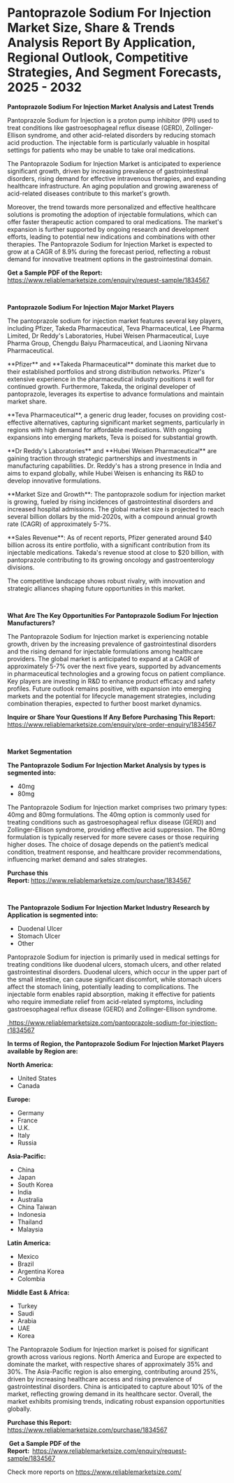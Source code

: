 <p><h1>Pantoprazole Sodium For Injection Market Size, Share & Trends Analysis Report By Application, Regional Outlook, Competitive Strategies, And Segment Forecasts, 2025 - 2032</h1></p><p><strong>Pantoprazole Sodium For Injection Market Analysis and Latest Trends</strong></p>
<p><p>Pantoprazole Sodium for Injection is a proton pump inhibitor (PPI) used to treat conditions like gastroesophageal reflux disease (GERD), Zollinger-Ellison syndrome, and other acid-related disorders by reducing stomach acid production. The injectable form is particularly valuable in hospital settings for patients who may be unable to take oral medications.</p><p>The Pantoprazole Sodium for Injection Market is anticipated to experience significant growth, driven by increasing prevalence of gastrointestinal disorders, rising demand for effective intravenous therapies, and expanding healthcare infrastructure. An aging population and growing awareness of acid-related diseases contribute to this market's growth. </p><p>Moreover, the trend towards more personalized and effective healthcare solutions is promoting the adoption of injectable formulations, which can offer faster therapeutic action compared to oral medications. The market's expansion is further supported by ongoing research and development efforts, leading to potential new indications and combinations with other therapies. The Pantoprazole Sodium for Injection Market is expected to grow at a CAGR of 8.9% during the forecast period, reflecting a robust demand for innovative treatment options in the gastrointestinal domain.</p></p>
<p><strong>Get a Sample PDF of the Report:&nbsp;</strong> <a href="https://www.reliablemarketsize.com/enquiry/request-sample/1834567?utm_campaign=2759&utm_medium=2&utm_source=Github&utm_content=ia&utm_term=08032025&utm_id=pantoprazole-sodium-for-injection">https://www.reliablemarketsize.com/enquiry/request-sample/1834567</a></p>
<p>&nbsp;</p>
<p><strong>Pantoprazole Sodium For Injection Major Market Players</strong></p>
<p><p>The pantoprazole sodium for injection market features several key players, including Pfizer, Takeda Pharmaceutical, Teva Pharmaceutical, Lee Pharma Limited, Dr Reddy's Laboratories, Hubei Weisen Pharmaceutical, Luye Pharma Group, Chengdu Baiyu Pharmaceutical, and Liaoning Nirvana Pharmaceutical. </p><p>**Pfizer** and **Takeda Pharmaceutical** dominate this market due to their established portfolios and strong distribution networks. Pfizer's extensive experience in the pharmaceutical industry positions it well for continued growth. Furthermore, Takeda, the original developer of pantoprazole, leverages its expertise to advance formulations and maintain market share.</p><p>**Teva Pharmaceutical**, a generic drug leader, focuses on providing cost-effective alternatives, capturing significant market segments, particularly in regions with high demand for affordable medications. With ongoing expansions into emerging markets, Teva is poised for substantial growth.</p><p>**Dr Reddy's Laboratories** and **Hubei Weisen Pharmaceutical** are gaining traction through strategic partnerships and investments in manufacturing capabilities. Dr. Reddy's has a strong presence in India and aims to expand globally, while Hubei Weisen is enhancing its R&D to develop innovative formulations.</p><p>**Market Size and Growth**: The pantoprazole sodium for injection market is growing, fueled by rising incidences of gastrointestinal disorders and increased hospital admissions. The global market size is projected to reach several billion dollars by the mid-2020s, with a compound annual growth rate (CAGR) of approximately 5-7%.</p><p>**Sales Revenue**: As of recent reports, Pfizer generated around $40 billion across its entire portfolio, with a significant contribution from its injectable medications. Takeda's revenue stood at close to $20 billion, with pantoprazole contributing to its growing oncology and gastroenterology divisions. </p><p>The competitive landscape shows robust rivalry, with innovation and strategic alliances shaping future opportunities in this market.</p></p>
<p>&nbsp;</p>
<p><strong>What Are The Key Opportunities For Pantoprazole Sodium For Injection Manufacturers?</strong></p>
<p><p>The Pantoprazole Sodium for Injection market is experiencing notable growth, driven by the increasing prevalence of gastrointestinal disorders and the rising demand for injectable formulations among healthcare providers. The global market is anticipated to expand at a CAGR of approximately 5-7% over the next five years, supported by advancements in pharmaceutical technologies and a growing focus on patient compliance. Key players are investing in R&D to enhance product efficacy and safety profiles. Future outlook remains positive, with expansion into emerging markets and the potential for lifecycle management strategies, including combination therapies, expected to further boost market dynamics.</p></p>
<p><strong>Inquire or Share Your Questions If Any Before Purchasing This Report:</strong> <a href="https://www.reliablemarketsize.com/enquiry/pre-order-enquiry/1834567?utm_campaign=2759&utm_medium=2&utm_source=Github&utm_content=ia&utm_term=08032025&utm_id=pantoprazole-sodium-for-injection">https://www.reliablemarketsize.com/enquiry/pre-order-enquiry/1834567</a></p>
<p>&nbsp;</p>
<p><strong>Market Segmentation</strong></p>
<p><strong>The Pantoprazole Sodium For Injection Market Analysis by types is segmented into:</strong></p>
<p><ul><li>40mg</li><li>80mg</li></ul></p>
<p><p>The Pantoprazole Sodium for Injection market comprises two primary types: 40mg and 80mg formulations. The 40mg option is commonly used for treating conditions such as gastroesophageal reflux disease (GERD) and Zollinger-Ellison syndrome, providing effective acid suppression. The 80mg formulation is typically reserved for more severe cases or those requiring higher doses. The choice of dosage depends on the patient’s medical condition, treatment response, and healthcare provider recommendations, influencing market demand and sales strategies.</p></p>
<p><strong>Purchase this Report:&nbsp;</strong><a href="https://www.reliablemarketsize.com/purchase/1834567?utm_campaign=2759&utm_medium=2&utm_source=Github&utm_content=ia&utm_term=08032025&utm_id=pantoprazole-sodium-for-injection">https://www.reliablemarketsize.com/purchase/1834567</a></p>
<p>&nbsp;</p>
<p><strong>The Pantoprazole Sodium For Injection Market Industry Research by Application is segmented into:</strong></p>
<p><ul><li>Duodenal Ulcer</li><li>Stomach Ulcer</li><li>Other</li></ul></p>
<p><p>Pantoprazole Sodium for injection is primarily used in medical settings for treating conditions like duodenal ulcers, stomach ulcers, and other related gastrointestinal disorders. Duodenal ulcers, which occur in the upper part of the small intestine, can cause significant discomfort, while stomach ulcers affect the stomach lining, potentially leading to complications. The injectable form enables rapid absorption, making it effective for patients who require immediate relief from acid-related symptoms, including gastroesophageal reflux disease (GERD) and Zollinger-Ellison syndrome.</p></p>
<p><a href="https://www.reliablemarketsize.com/pantoprazole-sodium-for-injection-r1834567?utm_campaign=2759&utm_medium=2&utm_source=Github&utm_content=ia&utm_term=08032025&utm_id=pantoprazole-sodium-for-injection">&nbsp;https://www.reliablemarketsize.com/pantoprazole-sodium-for-injection-r1834567</a></p>
<p><strong>In terms of Region, the Pantoprazole Sodium For Injection Market Players available by Region are:</strong></p>
<p>
    <p> <strong> North America: </strong>
        <ul>
            <li>United States</li>
            <li>Canada</li>
        </ul>
        </p> 
    <p> <strong> Europe: </strong>
        <ul>
            <li>Germany</li>
            <li>France</li>
            <li>U.K.</li>
            <li>Italy</li>
            <li>Russia</li>
        </ul>
        </p> 
    <p> <strong> Asia-Pacific: </strong>
        <ul>
            <li>China</li>
            <li>Japan</li>
            <li>South Korea</li>
            <li>India</li>
            <li>Australia</li>
            <li>China Taiwan</li>
            <li>Indonesia</li>
            <li>Thailand</li>
            <li>Malaysia</li>
        </ul>
        </p> 
    <p> <strong> Latin America: </strong>
        <ul>
            <li>Mexico</li>
            <li>Brazil</li>
            <li>Argentina Korea</li>
            <li>Colombia</li>
        </ul>
        </p> 
    <p> <strong> Middle East & Africa: </strong>
        <ul>
            <li>Turkey</li>
            <li>Saudi</li>
            <li>Arabia</li>
            <li>UAE</li>
            <li>Korea</li>
        </ul>
    </p>
    </p>
<p><p>The Pantoprazole Sodium for Injection market is poised for significant growth across various regions. North America and Europe are expected to dominate the market, with respective shares of approximately 35% and 30%. The Asia-Pacific region is also emerging, contributing around 25%, driven by increasing healthcare access and rising prevalence of gastrointestinal disorders. China is anticipated to capture about 10% of the market, reflecting growing demand in its healthcare sector. Overall, the market exhibits promising trends, indicating robust expansion opportunities globally.</p></p>
<p><strong>Purchase this Report: </strong><a href="https://www.reliablemarketsize.com/purchase/1834567?utm_campaign=2759&utm_medium=2&utm_source=Github&utm_content=ia&utm_term=08032025&utm_id=pantoprazole-sodium-for-injection">https://www.reliablemarketsize.com/purchase/1834567</a></p>
<p>&nbsp;<strong>Get a Sample PDF of the Report:&nbsp;&nbsp;</strong><a href="https://www.reliablemarketsize.com/enquiry/request-sample/1834567?utm_campaign=2759&utm_medium=2&utm_source=Github&utm_content=ia&utm_term=08032025&utm_id=pantoprazole-sodium-for-injection">https://www.reliablemarketsize.com/enquiry/request-sample/1834567</a></p>
<p><strong></strong></p>
<p>Check more reports on <a href="https://www.reliablemarketsize.com/?utm_campaign=2759&utm_medium=2&utm_source=Github&utm_content=ia&utm_term=08032025&utm_id=pantoprazole-sodium-for-injection">https://www.reliablemarketsize.com/</a></p>